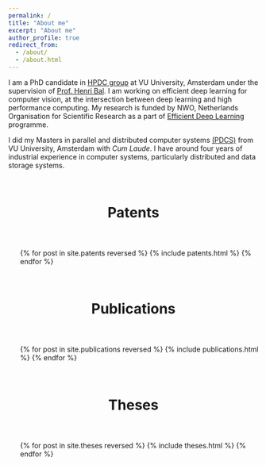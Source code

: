 ```yaml
---
permalink: /
title: "About me"
excerpt: "About me"
author_profile: true
redirect_from: 
  - /about/
  - /about.html
---
```

I am a PhD candidate in <a href="https://www.vuhpdc.net" target="_blank">HPDC group</a> at VU University, Amsterdam under the supervision of [Prof. Henri Bal](https://www.cs.vu.nl/~bal/). I am working on efficient deep learning for computer vision, at the intersection between deep learning and high performance computing. My research is funded by NWO, Netherlands Organisation for Scientific Research as a part of [Efficient Deep Learning](https://www.nwo.nl/en/research-and-results/programmes/perspectief/perspectief+programmes/2017/edl) programme.

I did my Masters in parallel and distributed computer systems <a href="https://masters.vu.nl/en/programmes/parallel-distributed-computer-systems/index.aspx" target="_blank">(PDCS)</a> from VU University, Amsterdam with *Cum Laude*. I have around four years of industrial experience in computer systems, particularly distributed and data storage systems.

<br>
<header>
<h1 class="page__title" itemprop="headline" id="patents">Patents
</h1>
</header>
<ul>
{% for post in site.patents reversed %}
  {% include patents.html %}
{% endfor %}
</ul>


<br>
<header>
<h1 class="page__title" itemprop="headline" id="publications">Publications</h1>
</header>
<ul>
{% for post in site.publications reversed %}
  {% include publications.html %}
{% endfor %}
</ul>

<br>
<header>
<h1 class="page__title" itemprop="headline" id="theses">Theses
</h1>
</header>
<ul>
{% for post in site.theses reversed %}
  {% include theses.html %}
{% endfor %}
</ul>

